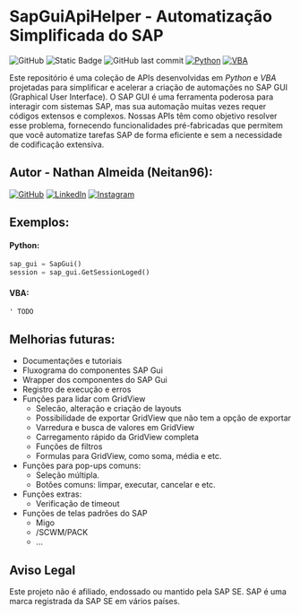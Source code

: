 # SapGuiApiHelper - Automatização Simplificada do SAP

![GitHub](https://img.shields.io/github/license/Neitan96/SapGuiApiHelper)
![Static Badge](https://img.shields.io/badge/version-developing-blue)
![GitHub last commit](https://img.shields.io/github/last-commit/Neitan96/SapGuiApiHelper)
[![Python](https://img.shields.io/badge/python-3.9.6%2B-blue)](https://www.python.org/downloads/release/python-396/)
[![VBA](https://img.shields.io/badge/VBA-Excel-green)](https://docs.microsoft.com/en-us/office/vba/api/overview/excel)

Este repositório é uma coleção de APIs desenvolvidas em *Python* e *VBA* projetadas para simplificar e acelerar a criação de automações no SAP GUI (Graphical User Interface). O SAP GUI é uma ferramenta poderosa para interagir com sistemas SAP, mas sua automação muitas vezes requer códigos extensos e complexos. Nossas APIs têm como objetivo resolver esse problema, fornecendo funcionalidades pré-fabricadas que permitem que você automatize tarefas SAP de forma eficiente e sem a necessidade de codificação extensiva.

## Autor - **Nathan Almeida** (Neitan96):

[![GitHub](https://img.shields.io/badge/GitHub-Profile-black?style=flat&logo=github)](https://github.com/Neitan96)
[![LinkedIn](https://img.shields.io/badge/LinkedIn-Profile-blue?style=flat&logo=linkedin)](https://www.linkedin.com/in/neitan96/)
[![Instagram](https://img.shields.io/badge/Instagram-Profile-orange?style=flat&logo=instagram)](https://www.instagram.com/neitan96/)

## Exemplos:

#### **Python:**
```python
sap_gui = SapGui()
session = sap_gui.GetSessionLoged()
```

#### **VBA:**
```vbs
' TODO
```

## Melhorias futuras:
* Documentações e tutoriais
* Fluxograma do componentes SAP Gui
* Wrapper dos componentes do SAP Gui
* Registro de execução e erros
* Funções para lidar com GridView
  * Selecão, alteração e criação de layouts
  * Possibilidade de exportar GridView que não tem a opção de exportar
  * Varredura e busca de valores em GridView
  * Carregamento rápido da GridView completa
  * Funções de filtros
  * Formulas para GridView, como soma, média e etc.
* Funções para pop-ups comuns:
  * Seleção múltipla.
  * Botões comuns: limpar, executar, cancelar e etc.
* Funções extras:
  * Verificação de timeout
* Funções de telas padrões do SAP
  * Migo
  * /SCWM/PACK
  * ...

## Aviso Legal

Este projeto não é afiliado, endossado ou mantido pela SAP SE. SAP é uma marca registrada da SAP SE em vários países.